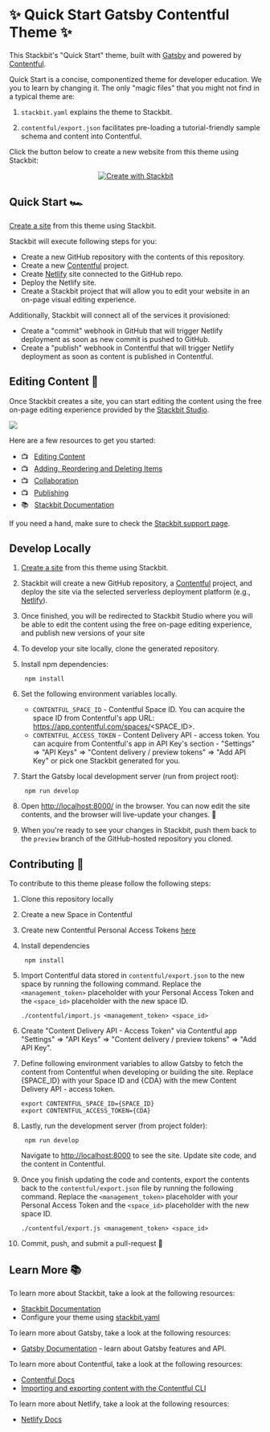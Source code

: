 # ✨ Quick Start Gatsby Contentful Theme ✨

This Stackbit's "Quick Start" theme, built with [Gatsby](https://gatsbyjs.com) and powered by [Contentful](https://www.contentful.com).

Quick Start is a concise, componentized theme for developer education.  We you to learn by changing it.  The only "magic files" that you might not find in a typical theme are:

1. `stackbit.yaml` explains the theme to Stackbit.

1. `contentful/export.json` facilitates pre-loading a tutorial-friendly sample schema and content into Contentful.

Click the button below to create a new website from this theme using Stackbit:

<p align="center">
  <a href="https://app.stackbit.com/create?theme=https://github.com/kkwsb/project007-contentful-theme-simple&utm_source=theme-readme&utm_medium=referral&utm_campaign=stackbit_themes"><img alt="Create with Stackbit" src="https://assets.stackbit.com/badge/create-with-stackbit.svg"/></a>
</p>


## Quick Start 🏎

[Create a site](https://app.stackbit.com/create?theme=https://github.com/kkwsb/project007-contentful-theme-simple&utm_source=theme-readme&utm_medium=referral&utm_campaign=stackbit_themes) from this theme using Stackbit.

Stackbit will execute following steps for you:

- Create a new GitHub repository with the contents of this repository.
- Create a new [Contentful](https://www.contentful.com) project.
- Create [Netlify](https://www.netlify.com) site connected to the GitHub repo.
- Deploy the Netlify site.
- Create a Stackbit project that will allow you to edit your website in an on-page visual editing experience.

Additionally, Stackbit will connect all of the services it provisioned:

- Create a "commit" webhook in GitHub that will trigger Netlify deployment as
  soon as new commit is pushed to GitHub.
- Create a "publish" webhook in Contentful that will trigger Netlify deployment as
  soon as content is published in Contentful.

## Editing Content 📝

Once Stackbit creates a site, you can start editing the content using the free
on-page editing experience provided by the [Stackbit Studio](https://stackbit.com?utm_source=project-readme&utm_medium=referral&utm_campaign=user_themes).

[![](https://i3.ytimg.com/vi/zd9lGRLVDm4/hqdefault.jpg)](https://stackbit.link/project-readme-lead-video)

Here are a few resources to get you started:

- 📺 &nbsp; [Editing Content](https://stackbit.link/project-readme-editing-video)
- 📺 &nbsp; [Adding, Reordering and Deleting Items](https://stackbit.link/project-readme-adding-video)
- 📺 &nbsp; [Collaboration](https://stackbit.link/project-readme-collaboration-video)
- 📺 &nbsp; [Publishing](https://stackbit.link/project-readme-publishing-video)
- 📚 &nbsp; [Stackbit Documentation](https://stackbit.link/project-readme-documentation)

If you need a hand, make sure to check the [Stackbit support page](https://stackbit.link/project-readme-support).


## Develop Locally

1. [Create a site](https://app.stackbit.com/create?theme=https://github.com/kkwsb/project007-contentful-theme-simple&utm_source=theme-readme&utm_medium=referral&utm_campaign=stackbit_themes) from this theme using Stackbit.

1. Stackbit will create a new GitHub repository, a [Contentful](https://www.contentful.com) project, and deploy the site via the selected serverless deployment platform (e.g., [Netlify](https://www.netlify.com)).

1. Once finished, you will be redirected to Stackbit Studio where you will be
   able to edit the content using the free on-page editing experience, and
   publish new versions of your site

1. To develop your site locally, clone the generated repository.

1. Install npm dependencies:

        npm install

1. Set the following environment variables locally.

   - `CONTENTFUL_SPACE_ID` - Contentful Space ID. You can acquire the space ID from Contentful's app URL: https://app.contentful.com/spaces/<SPACE_ID>.
   - `CONTENTFUL_ACCESS_TOKEN` - Content Delivery API - access token. You can acquire from Contentful's app in API Key's section - "Settings" => "API Keys" => "Content delivery / preview tokens" => "Add API Key" or pick one Stackbit generated for you.

1. Start the Gatsby local development server (run from project root):

        npm run develop

1. Open [http://localhost:8000/](http://localhost:8000/) in the browser. You can now edit the site contents, and the browser will live-update your changes. 🎉

1. When you're ready to see your changes in Stackbit, push them back to the `preview` branch of the GitHub-hosted repository you cloned.


## Contributing 🙏

To contribute to this theme please follow the following steps:

1. Clone this repository locally

1. Create a new Space in Contentful

1. Create new Contentful Personal Access Tokens [here](https://app.contentful.com/account/profile/cma_tokens/)

1. Install dependencies

        npm install

1. Import Contentful data stored in `contentful/export.json` to the new space by running the following command. Replace the `<management_token>` placeholder with your Personal Access Token and the `<space_id>` placeholder with the new space ID.

   ```shell
   ./contentful/import.js <management_token> <space_id>
   ```

1. Create "Content Delivery API - Access Token" via Contentful app "Settings" => "API Keys" => "Content delivery / preview tokens" => "Add API Key".

1. Define following environment variables to allow Gatsby to fetch the content
   from Contentful when developing or building the site. Replace {SPACE_ID} with your Space ID and {CDA} with the mew Content Delivery API - access token.

   ```
   export CONTENTFUL_SPACE_ID={SPACE_ID}
   export CONTENTFUL_ACCESS_TOKEN={CDA}
   ```

1. Lastly, run the development server (from project folder):

        npm run develop

   Navigate to [http://localhost:8000](http://localhost:8000) to see the site.
   Update site code, and the content in Contentful.
   

1. Once you finish updating the code and contents, export the contents back to the `contentful/export.json` file by running the following command. Replace the `<management_token>` placeholder with your Personal Access Token and the `<space_id>` placeholder with the new space ID.

   ```shell
   ./contentful/export.js <management_token> <space_id>
   ```

1. Commit, push, and submit a pull-request 🎉


## Learn More 📚

To learn more about Stackbit, take a look at the following resources:

- [Stackbit Documentation](https://www.stackbit.com/docs/)
- Configure your theme using [stackbit.yaml](https://www.stackbit.com/docs/stackbit-yaml/)

To learn more about Gatsby, take a look at the following resources:

- [Gatsby Documentation](https://www.gatsbyjs.com/docs/) - learn about Gatsby features and API.

To learn more about Contentful, take a look at the following resources:

- [Contentful Docs](https://www.contentful.com/developers/docs/)
- [Importing and exporting content with the Contentful CLI](https://www.contentful.com/developers/docs/tutorials/cli/import-and-export/)

To learn more about Netlify, take a look at the following resources:

- [Netlify Docs](https://docs.netlify.com/)
